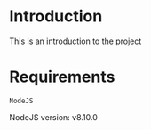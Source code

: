 # Introduction

This is an introduction to the project

# Requirements

    NodeJS

NodeJS version: v8.10.0
